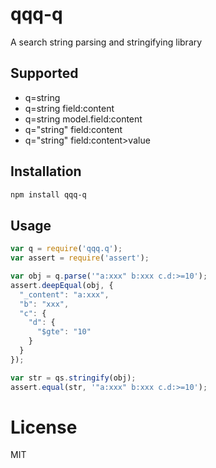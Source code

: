 # qqq-q
A search string parsing and stringifying library

## Supported
* q=string
* q=string field:content
* q=string model.field:content 
* q="string" field:content 
* q="string" field:content>value

## Installation
```sh
npm install qqq-q
```

## Usage
```javascript
var q = require('qqq.q');
var assert = require('assert');

var obj = q.parse('"a:xxx" b:xxx c.d:>=10');
assert.deepEqual(obj, {
  "_content": "a:xxx",
  "b": "xxx",
  "c": {
    "d": {
      "$gte": "10"
    }
  }
});

var str = qs.stringify(obj);
assert.equal(str, '"a:xxx" b:xxx c.d:>=10');
```

# License

  MIT
